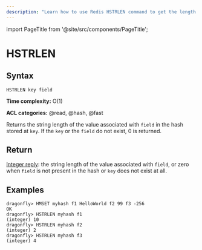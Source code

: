 ```yaml
---
description: "Learn how to use Redis HSTRLEN command to get the length of a hash field value. A helpful command for data size calculations."
---
```


import PageTitle from '@site/src/components/PageTitle';

# HSTRLEN

<PageTitle title="Redis HSTRLEN Command (Documentation) | Dragonfly" />

## Syntax

    HSTRLEN key field

**Time complexity:** O(1)

**ACL categories:** @read, @hash, @fast

Returns the string length of the value associated with `field` in the hash stored at `key`. If the `key` or the `field` do not exist, 0 is returned.

## Return

[Integer reply](https://redis.io/docs/reference/protocol-spec/#integers): the string length of the value associated with `field`, or zero when `field` is not present in the hash or `key` does not exist at all.

## Examples

```shell
dragonfly> HMSET myhash f1 HelloWorld f2 99 f3 -256
OK
dragonfly> HSTRLEN myhash f1
(integer) 10
dragonfly> HSTRLEN myhash f2
(integer) 2
dragonfly> HSTRLEN myhash f3
(integer) 4
```
